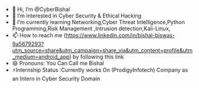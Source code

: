 - 👋 Hi, I’m @CyberBishal
- 👀 I’m interested in Cyber Security & Ethical Hacking
- 🌱 I’m currently learning Networking,Cyber Threat Intelligence,Python Programming,Risk Management ,Intrusion detection,Kali-Linux,  
- 📫 How to reach me (https://www.linkedin.com/in/bishal-biswas-9a5679293?utm_source=share&utm_campaign=share_via&utm_content=profile&utm_medium=android_app) by  following this link
- 😄 Pronouns: You Can Call me Bishal
- ⚡Internship Status :Currently works On (ProdigyInfotech) Company as an Intern in Cyber Security Domain
  
<!---
CyberBishal/CyberBishal is a ✨ special ✨ repository because its `README.md` (this file) appears on your GitHub profile.
You can click the Preview link to take a look at your changes.
--->
